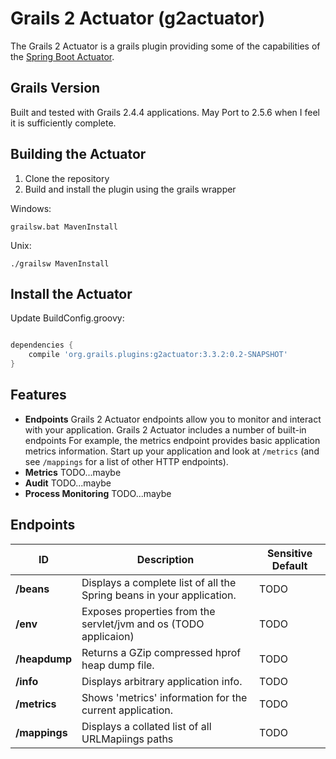 # Grails 2 Actuator (g2actuator)

The Grails 2 Actuator is a grails plugin providing some of the capabilities of the [Spring Boot Actuator](https://docs.spring.io/spring-boot/docs/current/reference/html/production-ready.html).

## Grails Version

Built and tested with Grails 2.4.4 applications. May Port to 2.5.6 when I feel it is sufficiently complete.

## Building the Actuator

 1. Clone the repository
 1. Build and install the plugin using the grails wrapper
 
 Windows:
 ```
grailsw.bat MavenInstall
```
Unix: 
 ```
./grailsw MavenInstall
```

## Install the Actuator
Update BuildConfig.groovy:
```groovy

dependencies {
    compile 'org.grails.plugins:g2actuator:3.3.2:0.2-SNAPSHOT'
}

```


## Features

 * **Endpoints** Grails 2 Actuator endpoints allow you to monitor and interact with your application. Grails 2 Actuator includes a number 
of built-in endpoints For example, the metrics endpoint provides basic application metrics information. Start up your 
application and look at `/metrics` (and see `/mappings` for a list of other HTTP endpoints).
 * **Metrics** TODO...maybe
 * **Audit** TODO...maybe
 * **Process Monitoring** TODO...maybe
 
## Endpoints
| ID                 | Description                                                                | Sensitive Default |
| ------------------ | -------------------------------------------------------------------------- | ----------------- |
| **/beans**         | Displays a complete list of all the Spring beans in your application.      | TODO              |
| **/env**           | Exposes properties from the servlet/jvm and os   (TODO applicaion)         | TODO              |
| **/heapdump**      | Returns a GZip compressed hprof heap dump file.                            | TODO              |
| **/info**          | Displays arbitrary application info.                                       | TODO              |
| **/metrics**       | Shows 'metrics' information for the current application.                   | TODO              |
| **/mappings**      | Displays a collated list of all URLMapiings paths                          | TODO              |
